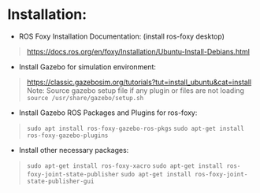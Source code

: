 # Installation:

- ROS Foxy Installation Documentation: (install ros-foxy desktop)
> https://docs.ros.org/en/foxy/Installation/Ubuntu-Install-Debians.html

- Install Gazebo for simulation environment:
> https://classic.gazebosim.org/tutorials?tut=install_ubuntu&cat=install
> Note: Source gazebo setup file if any plugin or files are not loading `source /usr/share/gazebo/setup.sh`

- Install Gazebo ROS Packages and Plugins for ros-foxy:
> `sudo apt install ros-foxy-gazebo-ros-pkgs`
> `sudo apt-get install ros-foxy-gazebo-plugins`

- Install other necessary packages:
> `sudo apt-get install ros-foxy-xacro`
> `sudo apt-get install ros-foxy-joint-state-publisher`
> `sudo apt-get install ros-foxy-joint-state-publisher-gui`